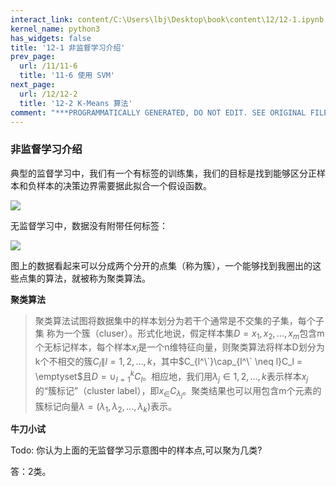 ```yaml
---
interact_link: content/C:\Users\lbj\Desktop\book\content\12/12-1.ipynb
kernel_name: python3
has_widgets: false
title: '12-1 非监督学习介绍'
prev_page:
  url: /11/11-6
  title: '11-6 使用 SVM'
next_page:
  url: /12/12-2
  title: '12-2 K-Means 算法'
comment: "***PROGRAMMATICALLY GENERATED, DO NOT EDIT. SEE ORIGINAL FILES IN /content***"
---
```


### 非监督学习介绍

典型的监督学习中，我们有一个有标签的训练集，我们的目标是找到能够区分正样本和负样本的决策边界需要据此拟合一个假设函数。

![](https://i.loli.net/2018/12/02/5c02bbd4c4cb3.png)

无监督学习中，数据没有附带任何标签：

![](https://i.loli.net/2018/12/02/5c02bc055baa5.png)

图上的数据看起来可以分成两个分开的点集（称为簇），一个能够找到我圈出的这些点集的算法，就被称为聚类算法。 

**聚类算法**

> 聚类算法试图将数据集中的样本划分为若干个通常是不交集的子集，每个子集 称为一个簇（cluser）。形式化地说，假定样本集$D= {x_1,x_2,...,x_m}$包含m个无标记样本，每个样本$x_i$是一个n维特征向量，则聚类算法将样本D划分为k个不相交的簇${C_l\|l=1,2,...,k}$，其中$C_{l^\`}\cap_{l^\` \neq l}C_l = \emptyset$且$D=\cup^k_{l=1}C_l$。相应地，我们用$\lambda_j \in {1,2,...,k}$表示样本$x_j$的“簇标记”（cluster label），即$x_ \in C_{\lambda_j}$。聚类结果也可以用包含m个元素的簇标记向量$\lambda = (\lambda_1,\lambda_2,...,\lambda_k)$表示。

**牛刀小试**

Todo: 你认为上面的无监督学习示意图中的样本点,可以聚为几类?



答：2类。

